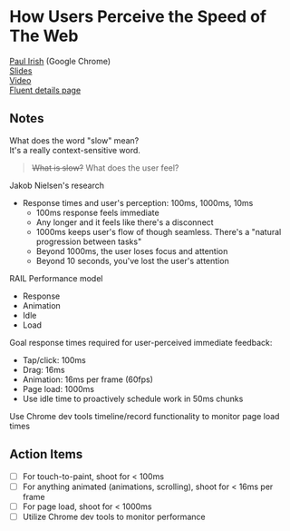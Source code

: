 # How Users Perceive the Speed of The Web
[Paul Irish](http://www.paulirish.com/) (Google Chrome)  
[Slides](https://docs.google.com/presentation/d/1AwT2vVHzzlsIxEUS-z769awGa-hiHTwR0iWrkeX49Fk/edit?pli=1#slide=id.g6f0232e78_056)  
[Video](https://www.youtube.com/watch?v=2ksXo2_Lfl0)  
[Fluent details page](http://fluentconf.com/javascript-html-2015/public/schedule/detail/40733)  
## Notes
What does the word "slow" mean?  
  It's a really context-sensitive word.  

> ~~What is slow?~~ What does the user feel?

Jakob Nielsen's research  
* Response times and user's perception: 100ms, 1000ms, 10ms
  * 100ms response feels immediate
  * Any longer and it feels like there's a disconnect
  * 1000ms keeps user's flow of though seamless. There's a "natural progression between tasks"
  * Beyond 1000ms, the user loses focus and attention
  * Beyond 10 seconds, you've lost the user's attention

RAIL Performance model
* Response
* Animation
* Idle
* Load

Goal response times required for user-perceived immediate feedback:  
* Tap/click: 100ms
* Drag: 16ms
* Animation: 16ms per frame (60fps)
* Page load: 1000ms
* Use idle time to proactively schedule work in 50ms chunks

Use Chrome dev tools timeline/record functionality to monitor page load times

## Action Items
* [ ] For touch-to-paint, shoot for < 100ms
* [ ] For anything animated (animations, scrolling), shoot for < 16ms per frame
* [ ] For page load, shoot for < 1000ms
* [ ] Utilize Chrome dev tools to monitor performance
